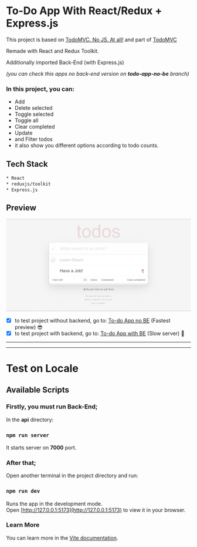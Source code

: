 # To-Do App With React/Redux + Express.js


This project is based on [TodoMVC. No JS. At all!](https://codepen.io/dmitrysharabin/pen/MWgQNYZ) 
and part of [TodoMVC](https://todomvc.com)

Remade with React and Redux Toolkit.

Additionally imported Back-End (with Express.js)

_(you can check this apps no back-end version on **todo-app-no-be** branch)_

### In this project, you can:
* Add
* Delete selected
* Toggle selected
* Toggle all
* Clear completed
* Update
* and Filter todos
* it also show you different options according to todo counts.


## Tech Stack 
```
* React
* reduxjs/toolkit
* Express.js
```

## Preview
 ![preview](./preview.jpg)


- [x] to test project without backend, go to: [To-do App no BE](https://todo-app-no-be.netlify.app) (Fastest preview) :sunglasses:
- [x] to test project with backend, go to: [To-do App with BE](https://todo-app-with-be.netlify.app) (Slow server) :yawning_face:

---
---

# Test on Locale

## **Available Scripts**

### Firstly, you must run **Back-End**;

In the **api** directory:
### `npm run server`

It starts server on **7000** port.

### After that;

Open another terminal in the project directory and run:

### `npm run dev`

Runs the app in the development mode.\
Open [http://127.0.0.1:5173](http://127.0.0.1:5173) to view it in your browser.


### Learn More
You can learn more in the [Vite documentation](https://vitejs.dev/guide).
